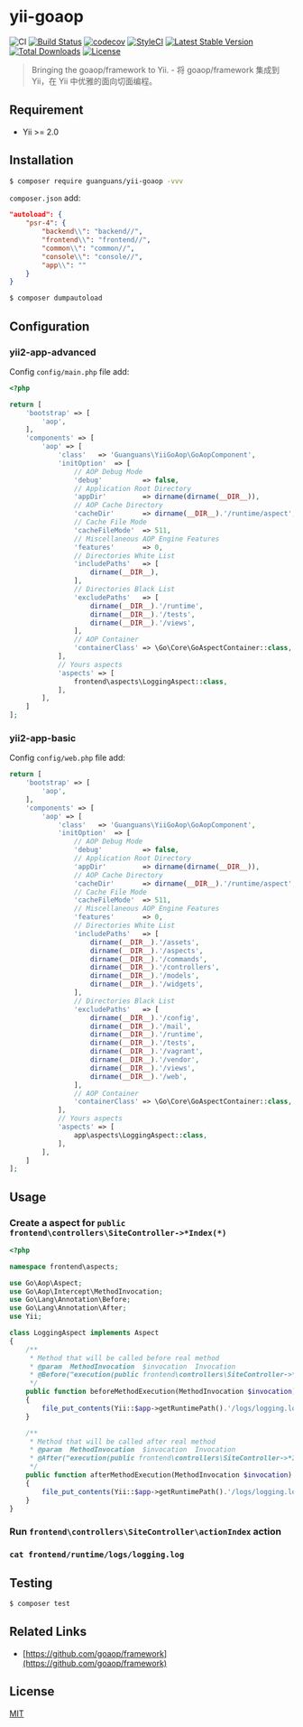 # yii-goaop

![CI](https://github.com/guanguans/yii-goaop/workflows/CI/badge.svg)
[![Build Status](https://travis-ci.org/guanguans/yii-goaop.svg?branch=main)](https://travis-ci.org/guanguans/yii-goaop)
[![codecov](https://codecov.io/gh/guanguans/yii-goaop/branch/main/graph/badge.svg)](https://codecov.io/gh/guanguans/yii-goaop)
[![StyleCI](https://github.styleci.io/repos/303249572/shield?branch=main)](https://github.styleci.io/repos/303249572?branch=main)
[![Latest Stable Version](https://poser.pugx.org/guanguans/yii-goaop/v)](//packagist.org/packages/guanguans/yii-goaop)
[![Total Downloads](https://poser.pugx.org/guanguans/yii-goaop/downloads)](//packagist.org/packages/guanguans/yii-goaop)
[![License](https://poser.pugx.org/guanguans/yii-goaop/license)](//packagist.org/packages/guanguans/yii-goaop)

> Bringing the goaop/framework to Yii. - 将 goaop/framework 集成到 Yii，在 Yii 中优雅的面向切面编程。

## Requirement

* Yii >= 2.0

## Installation

``` bash
$ composer require guanguans/yii-goaop -vvv
```

`composer.json` add:

``` json
"autoload": {
    "psr-4": {
        "backend\\": "backend//",
        "frontend\\": "frontend//",
        "common\\": "common//",
        "console\\": "console//",
        "app\\": ""
    }
}
```

``` bash
$ composer dumpautoload
```

## Configuration

### yii2-app-advanced

Config `config/main.php` file add:

``` php
<?php

return [
    'bootstrap' => [
        'aop',
    ],
    'components' => [
        'aop' => [
            'class'   => 'Guanguans\YiiGoAop\GoAopComponent',
            'initOption'  => [
                // AOP Debug Mode
                'debug'          => false,
                // Application Root Directory
                'appDir'         => dirname(dirname(__DIR__)),
                // AOP Cache Directory
                'cacheDir'       => dirname(__DIR__).'/runtime/aspect',
                // Cache File Mode
                'cacheFileMode'  => 511,
                // Miscellaneous AOP Engine Features
                'features'       => 0,
                // Directories White List
                'includePaths'   => [
                    dirname(__DIR__),
                ],
                // Directories Black List
                'excludePaths'   => [
                    dirname(__DIR__).'/runtime',
                    dirname(__DIR__).'/tests',
                    dirname(__DIR__).'/views',
                ],
                // AOP Container
                'containerClass' => \Go\Core\GoAspectContainer::class,
            ],
            // Yours aspects
            'aspects' => [
                frontend\aspects\LoggingAspect::class,
            ],
        ],
    ]
];
```

### yii2-app-basic

Config `config/web.php` file add:

``` php
return [
    'bootstrap' => [
        'aop',
    ],
    'components' => [
        'aop' => [
            'class'   => 'Guanguans\YiiGoAop\GoAopComponent',
            'initOption'  => [
                // AOP Debug Mode
                'debug'          => false,
                // Application Root Directory
                'appDir'         => dirname(dirname(__DIR__)),
                // AOP Cache Directory
                'cacheDir'       => dirname(__DIR__).'/runtime/aspect',
                // Cache File Mode
                'cacheFileMode'  => 511,
                // Miscellaneous AOP Engine Features
                'features'       => 0,
                // Directories White List
                'includePaths'   => [
                    dirname(__DIR__).'/assets',
                    dirname(__DIR__).'/aspects',
                    dirname(__DIR__).'/commands',
                    dirname(__DIR__).'/controllers',
                    dirname(__DIR__).'/models',
                    dirname(__DIR__).'/widgets',
                ],
                // Directories Black List
                'excludePaths'   => [
                    dirname(__DIR__).'/config',
                    dirname(__DIR__).'/mail',
                    dirname(__DIR__).'/runtime',
                    dirname(__DIR__).'/tests',
                    dirname(__DIR__).'/vagrant',
                    dirname(__DIR__).'/vendor',
                    dirname(__DIR__).'/views',
                    dirname(__DIR__).'/web',
                ],
                // AOP Container
                'containerClass' => \Go\Core\GoAspectContainer::class,
            ],
            // Yours aspects
            'aspects' => [
                app\aspects\LoggingAspect::class,
            ],
        ],
    ]
];
```

## Usage

### Create a aspect for `public frontend\controllers\SiteController->*Index(*)`

``` php
<?php

namespace frontend\aspects;

use Go\Aop\Aspect;
use Go\Aop\Intercept\MethodInvocation;
use Go\Lang\Annotation\Before;
use Go\Lang\Annotation\After;
use Yii;

class LoggingAspect implements Aspect
{
    /**
     * Method that will be called before real method
     * @param  MethodInvocation  $invocation  Invocation
     * @Before("execution(public frontend\controllers\SiteController->*Index(*))")
     */
    public function beforeMethodExecution(MethodInvocation $invocation)
    {
        file_put_contents(Yii::$app->getRuntimePath().'/logs/logging.log', 'this is a before method testing.'.PHP_EOL, FILE_APPEND);
    }

    /**
     * Method that will be called after real method
     * @param  MethodInvocation  $invocation  Invocation
     * @After("execution(public frontend\controllers\SiteController->*Index(*))")
     */
    public function afterMethodExecution(MethodInvocation $invocation)
    {
        file_put_contents(Yii::$app->getRuntimePath().'/logs/logging.log', 'this is a after method testing.'.PHP_EOL, FILE_APPEND);
    }
}
```

### Run `frontend\controllers\SiteController\actionIndex` action

### `cat frontend/runtime/logs/logging.log`

## Testing

``` bash
$ composer test
```

## Related Links

* [https://github.com/goaop/framework](https://github.com/goaop/framework)

## License

[MIT](LICENSE)